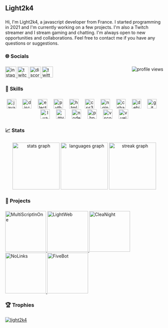 <h2 align="left">Light2k4</h2>

###

Hi, I'm Light2k4, a javascript developer from France. I started programming in 2021 and I'm currently working on a few projects. 
I'm also a Twitch streamer and I stream gaming and chatting. I'm always open to new opportunities and collaborations. Feel free to contact me if you have any questions or suggestions.

###

<h3 align="left">🌐 Socials</h3>

###

<div align="left">
  <a href="https://instagram.com/light2k4" target="_blank">
    <img src="https://img.shields.io/static/v1?message=Instagram&logo=instagram&label=&color=E4405F&logoColor=white&labelColor=&style=for-the-badge" height="35" alt="instagram logo"  />
  </a>
  <a href="https://twitch.tv/light2k4" target="_blank">
    <img src="https://img.shields.io/static/v1?message=Twitch&logo=twitch&label=&color=9146FF&logoColor=white&labelColor=&style=for-the-badge" height="35" alt="twitch logo"  />
  </a>
  <a href="https://discord.gg/YmA88jc7GF" target="_blank">
    <img src="https://img.shields.io/static/v1?message=Discord&logo=discord&label=&color=7289DA&logoColor=white&labelColor=&style=for-the-badge" height="35" alt="discord logo"  />
  </a>
  <a href="https://x.com/light2k4_" target="_blank">
    <img src="https://img.shields.io/static/v1?message=Twitter&logo=twitter&label=&color=1DA1F2&logoColor=white&labelColor=&style=for-the-badge" height="35" alt="twitter logo"  />
  </a>
  <a href="" target="">
    <img src="https://komarev.com/ghpvc/?username=light2k4&color=blueviolet&style=flat" alt="profile views" align="right"  />
  </a>
</div>

###

<h3 align="left">🎯 Skills</h3>

###

<div align="center">
  <img src="https://cdn.jsdelivr.net/gh/devicons/devicon/icons/javascript/javascript-plain.svg" height="30" alt="javascript logo"  />
  <img width="12" />
  <img src="https://cdn.jsdelivr.net/gh/devicons/devicon/icons/discordjs/discordjs-original.svg" height="30" alt="discordjs logo"  />
  <img width="12" />
  <img src="https://cdn.jsdelivr.net/gh/devicons/devicon/icons/electron/electron-original.svg" height="30" alt="electron logo"  />
  <img width="12" />
  <img src="https://cdn.jsdelivr.net/gh/devicons/devicon/icons/python/python-original.svg" height="30" alt="python logo"  />
  <img width="12" />
  <img src="https://cdn.jsdelivr.net/gh/devicons/devicon/icons/html5/html5-original.svg" height="30" alt="html5 logo"  />
  <img width="12" />
  <img src="https://cdn.jsdelivr.net/gh/devicons/devicon/icons/css3/css3-original.svg" height="30" alt="css3 logo"  />
  <img width="12" />
  <img src="https://cdn.jsdelivr.net/gh/devicons/devicon/icons/nginx/nginx-original.svg" height="30" alt="nginx logo"  />
  <img width="12" />
  <img src="https://cdn.jsdelivr.net/gh/devicons/devicon/icons/csharp/csharp-original.svg" height="30" alt="csharp logo"  />
  <img width="12" />
  <img src="https://cdn.jsdelivr.net/gh/devicons/devicon/icons/debian/debian-original.svg" height="30" alt="debian logo"  />
  <img width="12" />
  <img src="https://cdn.jsdelivr.net/gh/devicons/devicon/icons/git/git-original.svg" height="30" alt="git logo"  />
  <img width="12" />
  <img src="https://cdn.jsdelivr.net/gh/devicons/devicon/icons/lua/lua-original.svg" height="30" alt="lua logo"  />
  <img width="12" />
  <img src="https://cdn.jsdelivr.net/gh/devicons/devicon/icons/mysql/mysql-original.svg" height="30" alt="mysql logo"  />
  <img width="12" />
  <img src="https://cdn.jsdelivr.net/gh/devicons/devicon/icons/nodejs/nodejs-original.svg" height="30" alt="nodejs logo"  />
  <img width="12" />
  <img src="https://cdn.jsdelivr.net/gh/devicons/devicon/icons/php/php-original.svg" height="30" alt="php logo"  />
  <img width="12" />
  <img src="https://cdn.jsdelivr.net/gh/devicons/devicon/icons/vscode/vscode-original.svg" height="30" alt="vscode logo"  />
  <img width="12" />
  <img src="https://cdn.jsdelivr.net/gh/devicons/devicon/icons/vuejs/vuejs-original.svg" height="30" alt="vuejs logo"  />
</div>

###

<h3 align="left">📈 Stats</h3>

###

<div align="center">
  <img src="https://github-rd-stats.vercel.app/api?username=light2k4&hide_title=false&hide_rank=false&show_icons=true&include_all_commits=true&count_private=true&disable_animations=false&theme=dracula&locale=en&hide_border=false" height="150" alt="stats graph"  />
  <img src="https://github-rd-stats.vercel.app/api/top-langs?username=light2k4&locale=en&hide_title=false&layout=compact&card_width=320&langs_count=6&theme=dracula&hide_border=false" height="150" alt="languages graph"  />
  <img src="https://github-readme-streak-stats.herokuapp.com/?user=light2k4&theme=dracula&hide_border=false" height="150" alt="streak graph"  />
  
</div>

###

<h3 align="left">📁 Projects</h3>

###

<div align="left">
  <a href="https://github.com/light2k4/MultiScriptInOne" target="_blank">
    <img src="https://github-rd-stats.vercel.app/api/pin/?username=light2k4&repo=MultiScriptInOne&show_owner=true&theme=dracula&hide_border=false&show_icons=true&hide_border=true" height="130" alt="MultiScriptInOne"  />
  <a href="https://github.com/light2k4/LightWeb" target="_blank">
    <img src="https://github-rd-stats.vercel.app/api/pin/?username=light2k4&repo=LightWeb&show_owner=true&theme=dracula&hide_border=false&show_icons=true&hide_border=true" height="130" alt="LightWeb"  />
  </a>
  <a href="https://github.com/light2k4/CleaNight" target="_blank">
    <img src="https://github-rd-stats.vercel.app/api/pin/?username=light2k4&repo=CleaNight&show_owner=true&theme=dracula&hide_border=false&show_icons=true&hide_border=true" height="130" alt="CleaNight"  />
  </a>
  <a href="https://github.com/light2k4/NoLinks" target="_blank">
    <img src="https://github-rd-stats.vercel.app/api/pin/?username=light2k4&repo=NoLinks&show_owner=true&theme=dracula&hide_border=false&show_icons=true&hide_border=true" height="130" alt="NoLinks"  />
  </a>
  <a href="https://github.com/light2k4/FiveBot" target="_blank">
    <img src="https://github-rd-stats.vercel.app/api/pin/?username=light2k4&repo=FiveBot&show_owner=true&theme=dracula&hide_border=false&show_icons=true&hide_border=true" height="130" alt="FiveBot"  />
  </a>
</div>

###

<h3 align="left">🏆 Trophies</h3>

###

<div align="left">
  <a href="https://github.com/ryo-ma/github-profile-trophy">
    <img src="https://github-profile-trophy.vercel.app/?username=light2k4&theme=dracula&title=MultiLanguage,Repositories,Commits&no-frame=true" alt="light2k4" />
  </a>
</div>
